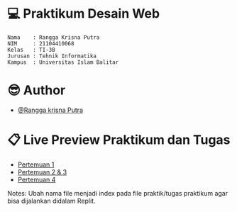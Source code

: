 #  💻 Praktikum Desain Web

	Nama    : Rangga Krisna Putra 
	NIM     : 21104410068
	Kelas   : TI-3B
	Jurusan : Tehnik Informatika
	Kampus  : Universitas Islam Balitar
	
# 😎 Author

* [@Rangga krisna Putra](https://github.com/numbernine-09)
	
# 📋 Live Preview Praktikum dan Tugas

* [Pertemuan 1](https://replit.com/@Rangga-KrisnaKr/Pertemuan1)
* [Pertemuan 2 & 3](https://replit.com/@Rangga-KrisnaKr/Pertemuan2and3)
* [Pertemuan 4](https://replit.com/@Rangga-KrisnaKr/Pertemuan4)

Notes: Ubah nama file menjadi index pada file praktik/tugas praktikum agar bisa dijalankan didalam Replit.
